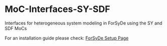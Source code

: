 # MoC-Interfaces-SY-SDF
Interfaces for heterogeneous system modeling in ForSyDe using the SY and SDF MoCs

For an installation guide please check: [ForSyDe Setup Page](https://forsyde.github.io/forsyde-shallow/setup)
